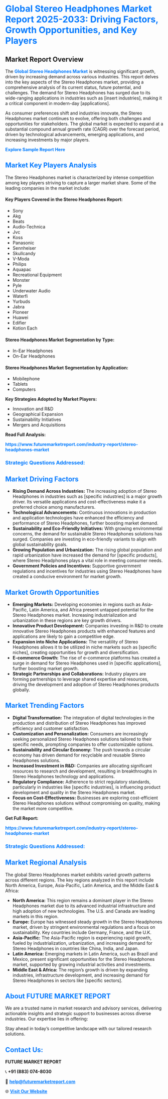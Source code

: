 <h1 style="color: #007BFF;">Global Stereo Headphones Market Report 2025-2033: Driving Factors, Growth Opportunities, and Key Players</h1>

<section id="overview">
<h2>Market Report Overview</h2>
<p>The <a href="https://www.futuremarketreport.com/industry-report/stereo-headphones-market" style="color: #007BFF; text-decoration: none;"><strong>Global Stereo Headphones Market</strong></a> is witnessing significant growth, driven by increasing demand across various industries. This report delves into the key aspects of the Stereo Headphones market, providing a comprehensive analysis of its current status, future potential, and challenges. The demand for Stereo Headphones has surged due to its wide-ranging applications in industries such as [insert industries], making it a critical component in modern-day [applications].</p>
<p>As consumer preferences shift and industries innovate, the Stereo Headphones market continues to evolve, offering both challenges and opportunities for stakeholders. The global market is expected to expand at a substantial compound annual growth rate (CAGR) over the forecast period, driven by technological advancements, emerging applications, and increasing investments by major players.</p>
</section>

<section id="overview">
<p><a href="https://www.futuremarketreport.com/request-sample/reportId=83581" style="color: #007BFF; text-decoration: none;"><strong>Explore Sample Report Here</strong></a></p>
</section>

<section id="key-players">
<h2 style="color: #007BFF;">Market Key Players Analysis</h2>
<p>The Stereo Headphones market is characterized by intense competition among key players striving to capture a larger market share. Some of the leading companies in the market include:</p>
<h4>Key Players Covered in the Stereo Headphones Report:</h4>
<ul><li>Sony</li><li>Akg</li><li>Beats</li><li>Audio-Technica</li><li>Jvc</li><li>Koss</li><li>Panasonic</li><li>Sennheiser</li><li>Skullcandy</li><li>V-Moda</li><li>Philips</li><li>Aquapac</li><li>Recreational Equipment</li><li>Monster</li><li>Pyle</li><li>Underwater Audio</li><li>Waterfi</li><li>Yurbuds</li><li>Jabra</li><li>Pioneer</li><li>Huawei</li><li>Edifier</li><li>Kotion Each</li></ul>
<h4>Stereo Headphones Market Segmentation by Type:</h4>
<ul><li>In-Ear Headphones</li><li>On-Ear Headphones</li></ul>

<h4>Stereo Headphones Market Segmentation by Application:</h4>
<ul><li>Mobilephone</li><li>Tablets</li><li>Computers</li></ul>
<p><strong>Key Strategies Adopted by Market Players:</strong></p>
<ul>
<li>Innovation and R&D</li>
<li>Geographical Expansion</li>
<li>Sustainability Initiatives</li>
<li>Mergers and Acquisitions</li>
</ul>
</section>

<section>
<p><strong>Read Full Analysis: </strong></p><a href="https://www.futuremarketreport.com/industry-report/stereo-headphones-market" style="color: #007BFF; text-decoration: none;"><strong>https://www.futuremarketreport.com/industry-report/stereo-headphones-market</strong></a>
<h3 style="color: #007BFF;">Strategic Questions Addressed:</h3>
</section>

<section id="driving-factors">
<h2 style="color: #007BFF;">Market Driving Factors</h2>
<ul>
<li><strong>Rising Demand Across Industries:</strong> The increasing adoption of Stereo Headphones in industries such as [specific industries] is a major growth driver. Its versatile applications and cost-effectiveness make it a preferred choice among manufacturers.</li>
<li><strong>Technological Advancements:</strong> Continuous innovations in production and application technologies have enhanced the efficiency and performance of Stereo Headphones, further boosting market demand.</li>
<li><strong>Sustainability and Eco-Friendly Initiatives:</strong> With growing environmental concerns, the demand for sustainable Stereo Headphones solutions has surged. Companies are investing in eco-friendly variants to align with global sustainability goals.</li>
<li><strong>Growing Population and Urbanization:</strong> The rising global population and rapid urbanization have increased the demand for [specific products], where Stereo Headphones plays a vital role in meeting consumer needs.</li>
<li><strong>Government Policies and Incentives:</strong> Supportive government regulations and incentives for industries using Stereo Headphones have created a conducive environment for market growth.</li>
</ul>
</section>

<section id="growth-opportunities">
<h2 style="color: #007BFF;">Market Growth Opportunities</h2>
<ul>
<li><strong>Emerging Markets:</strong> Developing economies in regions such as Asia-Pacific, Latin America, and Africa present untapped potential for the Stereo Headphones market. Increasing industrialization and urbanization in these regions are key growth drivers.</li>
<li><strong>Innovative Product Development:</strong> Companies investing in R&D to create innovative Stereo Headphones products with enhanced features and applications are likely to gain a competitive edge.</li>
<li><strong>Expansion into Niche Applications:</strong> The versatility of Stereo Headphones allows it to be utilized in niche markets such as [specific niches], creating opportunities for growth and diversification.</li>
<li><strong>E-commerce Growth:</strong> The rise of e-commerce platforms has created a surge in demand for Stereo Headphones used in [specific applications], further boosting market growth.</li>
<li><strong>Strategic Partnerships and Collaborations:</strong> Industry players are forming partnerships to leverage shared expertise and resources, driving the development and adoption of Stereo Headphones products globally.</li>
</ul>
</section>

<section id="trending-factors">
<h2 style="color: #007BFF;">Market Trending Factors</h2>
<ul>
<li><strong>Digital Transformation:</strong> The integration of digital technologies in the production and distribution of Stereo Headphones has improved efficiency and customer satisfaction.</li>
<li><strong>Customization and Personalization:</strong> Consumers are increasingly seeking personalized Stereo Headphones solutions tailored to their specific needs, prompting companies to offer customizable options.</li>
<li><strong>Sustainability and Circular Economy:</strong> The push towards a circular economy has driven demand for recyclable and reusable Stereo Headphones solutions.</li>
<li><strong>Increased Investment in R&D:</strong> Companies are allocating significant resources to research and development, resulting in breakthroughs in Stereo Headphones technology and applications.</li>
<li><strong>Regulatory Compliance:</strong> Adherence to strict regulatory standards, particularly in industries like [specific industries], is influencing product development and quality in the Stereo Headphones market.</li>
<li><strong>Focus on Cost-Effectiveness:</strong> Businesses are exploring cost-efficient Stereo Headphones solutions without compromising on quality, making the market more competitive.</li>
</ul>
</section>

<section>
<p><strong>Get Full Report: </strong></p><a href="https://www.futuremarketreport.com/industry-report/stereo-headphones-market" style="color: #007BFF; text-decoration: none;"><strong>https://www.futuremarketreport.com/industry-report/stereo-headphones-market</strong></a>
<h3 style="color: #007BFF;">Strategic Questions Addressed:</h3>
</section>


<section id="regional-analysis">
<h2 style="color: #007BFF;">Market Regional Analysis</h2>
<p>The global Stereo Headphones market exhibits varied growth patterns across different regions. The key regions analyzed in this report include North America, Europe, Asia-Pacific, Latin America, and the Middle East & Africa:</p>
<ul>
<li><strong>North America:</strong> This region remains a dominant player in the Stereo Headphones market due to its advanced industrial infrastructure and high adoption of new technologies. The U.S. and Canada are leading markets in this region.</li>
<li><strong>Europe:</strong> Europe has witnessed steady growth in the Stereo Headphones market, driven by stringent environmental regulations and a focus on sustainability. Key countries include Germany, France, and the U.K.</li>
<li><strong>Asia-Pacific:</strong> The Asia-Pacific region is experiencing rapid growth, fueled by industrialization, urbanization, and increasing demand for Stereo Headphones in countries like China, India, and Japan.</li>
<li><strong>Latin America:</strong> Emerging markets in Latin America, such as Brazil and Mexico, present significant opportunities for the Stereo Headphones market, supported by growing industrial activities and investments.</li>
<li><strong>Middle East & Africa:</strong> The region’s growth is driven by expanding industries, infrastructure development, and increasing demand for Stereo Headphones in sectors like [specific sectors].</li>
</ul>
</section>

<footer>
<h2 style="color: #007BFF;">About FUTURE MARKET REPORT</h2>
<p>We are a trusted name in market research and advisory services, delivering actionable insights and strategic support to businesses across diverse industries. Our expertise lies in offering:</p>

<p>Stay ahead in today’s competitive landscape with our tailored research solutions.</p>

<h2 style="color: #007BFF;">Contact Us:</h2>
<p><strong>FUTURE MARKET REPORT</strong></p>
<p>📞 <strong>+91 (883) 074-8030</strong></p>
<p>📧 <strong><a href="mailto:help@futuremarketreport.com" style="color: #007BFF;">help@futuremarketreport.com</a></strong></p>
<p>🌐 <strong><a href="https://www.futuremarketreport.com/" style="color: #007BFF;">Visit Our Website</a></strong></p>
</footer>